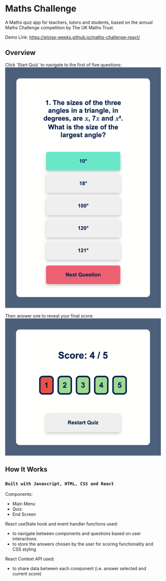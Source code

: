 # Maths Challenge

A Maths quiz app for teachers, tutors and students, based on the annual Maths Challenge competition by The UK Maths Trust.

Demo Link: https://eloise-weeks.github.io/maths-challenge-react/

## Overview

Click 'Start Quiz' to navigate to the first of five questions:
![Question](src/Resources/Question.png)

Then answer one to reveal your final score:
![Score](src/Resources/Score.png)

## How It Works

### `Built with Javascript, HTML, CSS and React`

Components: 
* Main Menu
* Quiz
* End Screen

React useState hook and event handler functions used:
* to navigate between components and questions based on user interactions
* to store the answers chosen by the user for scoring functionality and CSS styling

React Context API used:
* to share data between each component (i.e. answer selected and current score)